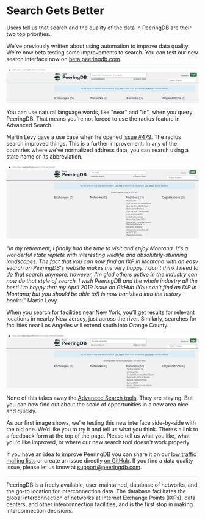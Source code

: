 # Search Gets Better

Users tell us that search and the quality of the data in PeeringDB are their two top priorities.

We've previously written about using automation to improve data quality. We're now beta testing some improvements to search. You can test our new search interface now on [beta.peeringdb.com](https://beta.peeringdb.com/search/v2?q=).

![New search screenshot on beta](images/beta_search_v2.png)

You can use natural language words, like "near" and "in", when you query PeeringDB. That means you're not forced to use the radius feature in Advanced Search.

Martin Levy gave a use case when he opened [issue #479](https://github.com/peeringdb/peeringdb/issues/479). The radius search improved things. This is a further improvement. In any of the countries where we’ve normalized address data, you can search using a state name or its abbreviation. 

![Search for facility in Queensland, Australia](images/beta_search_fac_in_qld.png)

"*In my retirement, I finally had the time to visit and enjoy Montana. It's a wonderful state replete with interesting wildlife and absolutely-stunning landscapes. The fact that you can now find an IXP in Montana with an easy search on PeeringDB's website makes me very happy. I don't think I need to do that search anymore; however, I'm glad others active in the industry can now do that style of search. I wish PeeringDB and the whole industry all the best! I'm happy that my April 2019 issue on GitHub (You can’t find an IXP in Montana; but you should be able to!) is now banished into the history books!*"
Martin Levy

When you search for facilities near New York, you’ll get results for relevant locations in nearby New Jersey, just across the river. Similarly, searches for facilities near Los Angeles will extend south into Orange County.

![Search for facility near Los Angeles, California](images/beta_search_fac_near_la.png)

None of this takes away the [Advanced Search tools](https://www.peeringdb.com/advanced_search). They are staying. But you can now find out about the scale of opportunities in a new area nice and quickly.

As our first image shows, we’re testing this new interface side-by-side with the old one. We’d like you to try it and tell us what you think. There’s a link to a feedback form at the top of the page. Please tell us what you like, what you'd like improved, or where our new search tool doesn't work properly.

If you have an idea to improve PeeringDB you can share it on our [low traffic mailing lists](https://docs.peeringdb.com/#mailing-lists) or create an issue directly [on GitHub](https://github.com/peeringdb/peeringdb). If you find a data quality issue, please let us know at [support@peeringdb.com](mailto:support@peeringdb.com).

---

PeeringDB is a freely available, user-maintained, database of networks, and the go-to location for interconnection data. The database facilitates the global interconnection of networks at Internet Exchange Points (IXPs), data centers, and other interconnection facilities, and is the first stop in making interconnection decisions.
